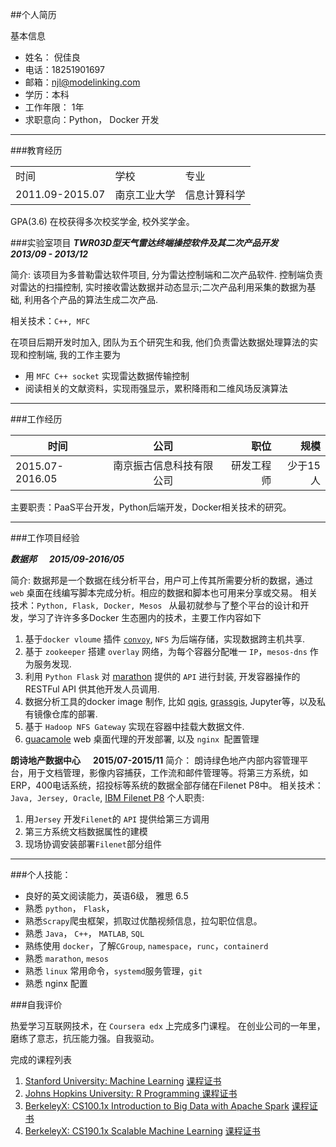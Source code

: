 ##个人简历

基本信息    

* 姓名： 倪佳良    
* 电话：18251901697
* 邮箱：njl@modelinking.com
* 学历：本科
* 工作年限： 1年
* 求职意向：Python， Docker 开发

---
###教育经历 

<table>
    <tr>
        <td>时间</td>
	<td>学校</td>
	<td>专业</td>
    </tr>
    <tr>
        <td>2011.09-2015.07</td>
	<td>南京工业大学</td>
	<td>信息计算科学</td>
    </tr>
</table>

GPA(3.6)  在校获得多次校奖学金, 校外奖学金。

###实验室项目
***TWR03D型天气雷达终端操控软件及其二次产品开发  &#160;&#160;&#160;&#160;  2013/09 - 2013/12***

简介: 该项目为多普勒雷达软件项目, 分为雷达控制端和二次产品软件. 控制端负责对雷达的扫描控制, 实时接收雷达数据并动态显示;二次产品利用采集的数据为基础, 利用各个产品的算法生成二次产品.

相关技术：`C++, MFC`

在项目后期开发时加入, 团队为五个研究生和我, 他们负责雷达数据处理算法的实现和控制端, 我的工作主要为
	
* 用 `MFC C++ socket` 实现雷达数据传输控制
* 阅读相关的文献资料，实现雨强显示，累积降雨和二维风场反演算法


----

###工作经历   


| 时间 | 公司 | 职位 |规模|
| -----|:----:| ----:|----:|
| 2015.07-2016.05 | 南京振古信息科技有限公司     | 研发工程师   |少于15人|

主要职责：PaaS平台开发，Python后端开发，Docker相关技术的研究。

---
###工作项目经验

***数据邦 &#160;&#160;&#160;&#160;   2015/09-2016/05***

简介: 数据邦是一个数据在线分析平台，用户可上传其所需要分析的数据，通过 `web` 桌面在线编写脚本完成分析。相应的数据和脚本也可用来分享或交易。
相关技术：`Python, Flask, Docker, Mesos `
从最初就参与了整个平台的设计和开发，学习了许许多多Docker 生态圈内的技术，主要工作内容如下

1. 基于`docker vloume` 插件 [`convoy`](https://github.com/rancher/convoy), `NFS` 为后端存储，实现数据跨主机共享.
2. 基于 `zookeeper` 搭建 `overlay` 网络，为每个容器分配唯一 `IP`，`mesos-dns` 作为服务发现.
3. 利用 `Python Flask` 对 [marathon](https://mesosphere.github.io/marathon/) 提供的 `API` 进行封装, 开发容器操作的RESTFul API 供其他开发人员调用.
4. 数据分析工具的docker image 制作, 比如 [qgis](http://www.qgis.org/en/site/), [grassgis](http://grass.osgeo.org/), Jupyter等，以及私有镜像仓库的部署.
5. 基于 `Hadoop NFS Gateway` 实现在容器中挂载大数据文件.
6. [guacamole](http://guacamole.incubator.apache.org/) web 桌面代理的开发部署, 以及 `nginx `配置管理

**朗诗地产数据中心  &#160;&#160;&#160;&#160; 2015/07-2015/11**
简介： 朗诗绿色地产内部内容管理平台，用于文档管理，影像内容捕获，工作流和邮件管理等。将第三方系统，如ERP，400电话系统，招投标等系统的数据全部存储在Filenet P8中。
相关技术：`Java, Jersey, Oracle`,  [IBM Filenet P8](https://www.ibm.com/support/knowledgecenter/SSNW2F_5.2.1/com.ibm.p8toc.doc/welcome_p8.htm)
个人职责:

1. 用`Jersey` 开发`Filenet`的 `API` 提供给第三方调用
2. 第三方系统文档数据属性的建模
3. 现场协调安装部署`Filenet`部分组件


---
###个人技能：

* 良好的英文阅读能力，英语6级， 雅思 6.5
* 熟悉  `python`， `Flask`，
* 熟悉`Scrapy`爬虫框架，抓取过优酷视频信息，拉勾职位信息。
* 熟悉 `Java`， `C++`， `MATLAB`, `SQL`
* 熟练使用 `docker`，了解`CGroup`, `namespace`，`runc`，`containerd`
* 熟悉 `marathon`, `mesos` 
* 熟悉 `linux` 常用命令，`systemd`服务管理，`git` 
* 熟悉 nginx 配置

###自我评价
	
热爱学习互联网技术，在 `Coursera edx` 上完成多门课程。 在创业公司的一年里，磨练了意志，抗压能力强。自我驱动。

完成的课程列表

1. [Stanford University: Machine Learning](https://www.coursera.org/learn/machine-learning)   [课程证书](http://o913sn63o.bkt.clouddn.com/Coursera-ml.pdf)
2. [Johns Hopkins University: R  Programming ](https://www.coursera.org/learn/r-programming)[课程证书](http://o913sn63o.bkt.clouddn.com/Coursera-rprog.pdf)
3. [BerkeleyX: CS100.1x Introduction to Big Data with Apache Spark](https://courses.edx.org/courses/BerkeleyX/CS100.1x/1T2015/info) [课程证书](https://s3.amazonaws.com/verify.edx.org/downloads/45919685f8df47f08e590679b954b30f/Certificate.pdf)
4. [BerkeleyX: CS190.1x Scalable Machine Learning](https://courses.edx.org/courses/BerkeleyX/CS190.1x/1T2015/info)  [课程证书](https://s3.amazonaws.com/verify.edx.org/downloads/40754021da08441197bb3e9b96e91826/Certificate.pdf)




